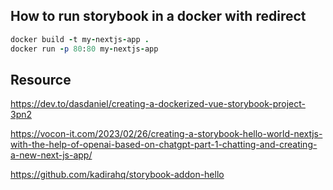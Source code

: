 ## How to run storybook in a docker with redirect

```ruby
docker build -t my-nextjs-app .
docker run -p 80:80 my-nextjs-app
```
## Resource
https://dev.to/dasdaniel/creating-a-dockerized-vue-storybook-project-3pn2

https://vocon-it.com/2023/02/26/creating-a-storybook-hello-world-nextjs-with-the-help-of-openai-based-on-chatgpt-part-1-chatting-and-creating-a-new-next-js-app/

https://github.com/kadirahq/storybook-addon-hello
